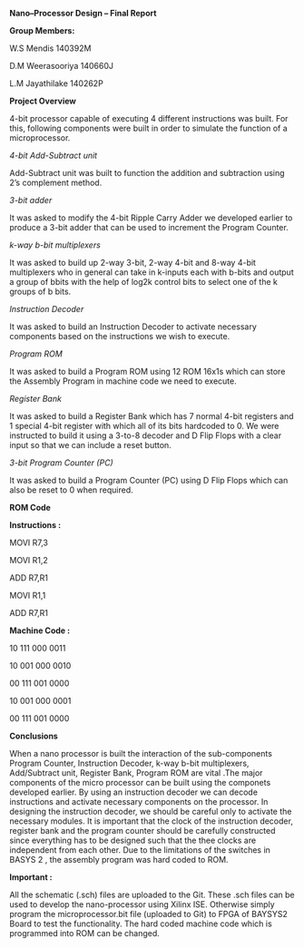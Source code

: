 **Nano–Processor Design – Final Report**

**Group Members:**

W.S Mendis 140392M

D.M Weerasooriya 140660J

L.M Jayathilake 140262P

**Project Overview**

4-bit processor capable of executing 4 different instructions was built. For this, following
components were built in order to simulate the function of a microprocessor.

_4-bit Add-Subtract unit_

Add-Subtract unit was built to function the addition and subtraction using 2’s
complement method.

_3-bit adder_

It was asked to modify the 4-bit Ripple Carry Adder we developed earlier to
produce a 3-bit adder that can be used to increment the Program Counter.

_k-way b-bit multiplexers_

It was asked to build up 2-way 3-bit, 2-way 4-bit and 8-way 4-bit multiplexers
who in general can take in k-inputs each with b-bits and output a group of bbits
with the help of log2k control bits to select one of the k groups of b bits.

_Instruction Decoder_

It was asked to build an Instruction Decoder to activate necessary components
based on the instructions we wish to execute.

_Program ROM_

It was asked to build a Program ROM using 12 ROM 16x1s which can store
the Assembly Program in machine code we need to execute.

_Register Bank_

It was asked to build a Register Bank which has 7 normal 4-bit registers and 1
special 4-bit register with which all of its bits hardcoded to 0. We were
instructed to build it using a 3-to-8 decoder and D Flip Flops with a clear input
so that we can include a reset button.

_3-bit Program Counter (PC)_

It was asked to build a Program Counter (PC) using D Flip Flops which can
also be reset to 0 when required.

**ROM Code**

**Instructions :**

MOVI R7,3

MOVI R1,2

ADD R7,R1

MOVI R1,1

ADD R7,R1

**Machine Code :**

10 111 000 0011

10 001 000 0010

00 111 001 0000

10 001 000 0001

00 111 001 0000

**Conclusions**

When a nano processor is built the interaction of the sub-components Program Counter,
Instruction Decoder, k-way b-bit multiplexers, Add/Subtract unit, Register Bank, Program
ROM are vital .The major components of the micro processor can be built using the
componets developed earlier.
By using an instruction decoder we can decode instructions and activate necessary
components on the processor. In designing the instruction decoder, we should be careful only
to activate the necessary modules.
It is important that the clock of the instruction decoder, register bank and the program counter
should be carefully constructed since everything has to be designed such that the thee clocks
are independent from each other.
Due to the limitations of the switches in BASYS 2 , the assembly program was hard coded to
ROM. 

**Important :**

All the schematic (.sch) files are uploaded to the Git. These .sch files can be used to develop the nano-processor using Xilinx ISE. Otherwise simply program the microprocessor.bit file (uploaded to Git) to FPGA of BAYSYS2 Board to test the functionality. The hard coded machine code which is programmed into ROM can be changed.